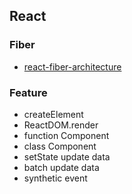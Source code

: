 ## React

### Fiber

* [react-fiber-architecture](https://github.com/acdlite/react-fiber-architecture)

### Feature

* createElement
* ReactDOM.render
* function Component
* class Component
* setState update data
* batch update data
* synthetic event
